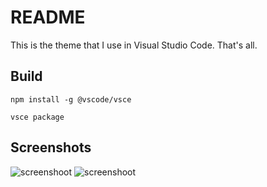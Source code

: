 # README

This is the theme that I use in Visual Studio Code. That's all.

## Build

`npm install -g @vscode/vsce`

`vsce package`

## Screenshots

![screenshoot](https://user-images.githubusercontent.com/43061485/217347421-ed18aa8f-2636-4c00-8835-836ec44b6a60.png)
![screenshoot](https://user-images.githubusercontent.com/43061485/217348724-8ab70988-bdbe-4313-be26-f2247d7dfe3b.png)
